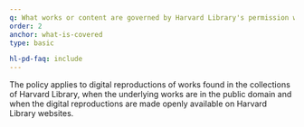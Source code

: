 ```yaml
---
q: What works or content are governed by Harvard Library's permission waiver?
order: 2
anchor: what-is-covered
type: basic

hl-pd-faq: include
---
```

The policy applies to digital reproductions of works found in the collections of Harvard Library, when the underlying works are in the public domain and when the digital reproductions are made openly available on Harvard Library websites.
